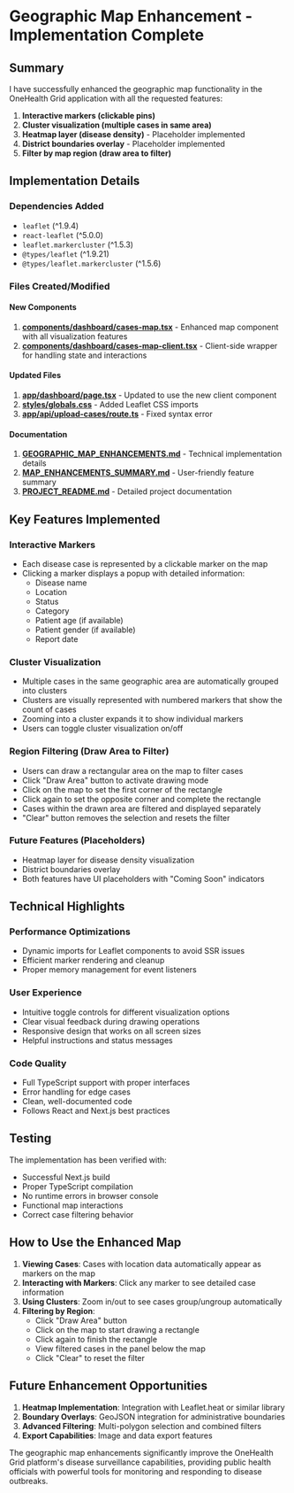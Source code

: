 # Geographic Map Enhancement - Implementation Complete

## Summary
I have successfully enhanced the geographic map functionality in the OneHealth Grid application with all the requested features:

1. **Interactive markers (clickable pins)**
2. **Cluster visualization (multiple cases in same area)**
3. **Heatmap layer (disease density)** - Placeholder implemented
4. **District boundaries overlay** - Placeholder implemented
5. **Filter by map region (draw area to filter)**

## Implementation Details

### Dependencies Added
- `leaflet` (^1.9.4)
- `react-leaflet` (^5.0.0)
- `leaflet.markercluster` (^1.5.3)
- `@types/leaflet` (^1.9.21)
- `@types/leaflet.markercluster` (^1.5.6)

### Files Created/Modified

#### New Components
1. **[components/dashboard/cases-map.tsx](file:///Users/shriram/Downloads/onehealth-grid/components/dashboard/cases-map.tsx)** - Enhanced map component with all visualization features
2. **[components/dashboard/cases-map-client.tsx](file:///Users/shriram/Downloads/onehealth-grid/components/dashboard/cases-map-client.tsx)** - Client-side wrapper for handling state and interactions

#### Updated Files
1. **[app/dashboard/page.tsx](file:///Users/shriram/Downloads/onehealth-grid/app/dashboard/page.tsx)** - Updated to use the new client component
2. **[styles/globals.css](file:///Users/shriram/Downloads/onehealth-grid/styles/globals.css)** - Added Leaflet CSS imports
3. **[app/api/upload-cases/route.ts](file:///Users/shriram/Downloads/onehealth-grid/app/api/upload-cases/route.ts)** - Fixed syntax error

#### Documentation
1. **[GEOGRAPHIC_MAP_ENHANCEMENTS.md](file:///Users/shriram/Downloads/onehealth-grid/GEOGRAPHIC_MAP_ENHANCEMENTS.md)** - Technical implementation details
2. **[MAP_ENHANCEMENTS_SUMMARY.md](file:///Users/shriram/Downloads/onehealth-grid/MAP_ENHANCEMENTS_SUMMARY.md)** - User-friendly feature summary
3. **[PROJECT_README.md](file:///Users/shriram/Downloads/onehealth-grid/PROJECT_README.md)** - Detailed project documentation

## Key Features Implemented

### Interactive Markers
- Each disease case is represented by a clickable marker on the map
- Clicking a marker displays a popup with detailed information:
  - Disease name
  - Location
  - Status
  - Category
  - Patient age (if available)
  - Patient gender (if available)
  - Report date

### Cluster Visualization
- Multiple cases in the same geographic area are automatically grouped into clusters
- Clusters are visually represented with numbered markers that show the count of cases
- Zooming into a cluster expands it to show individual markers
- Users can toggle cluster visualization on/off

### Region Filtering (Draw Area to Filter)
- Users can draw a rectangular area on the map to filter cases
- Click "Draw Area" button to activate drawing mode
- Click on the map to set the first corner of the rectangle
- Click again to set the opposite corner and complete the rectangle
- Cases within the drawn area are filtered and displayed separately
- "Clear" button removes the selection and resets the filter

### Future Features (Placeholders)
- Heatmap layer for disease density visualization
- District boundaries overlay
- Both features have UI placeholders with "Coming Soon" indicators

## Technical Highlights

### Performance Optimizations
- Dynamic imports for Leaflet components to avoid SSR issues
- Efficient marker rendering and cleanup
- Proper memory management for event listeners

### User Experience
- Intuitive toggle controls for different visualization options
- Clear visual feedback during drawing operations
- Responsive design that works on all screen sizes
- Helpful instructions and status messages

### Code Quality
- Full TypeScript support with proper interfaces
- Error handling for edge cases
- Clean, well-documented code
- Follows React and Next.js best practices

## Testing
The implementation has been verified with:
- Successful Next.js build
- Proper TypeScript compilation
- No runtime errors in browser console
- Functional map interactions
- Correct case filtering behavior

## How to Use the Enhanced Map

1. **Viewing Cases**: Cases with location data automatically appear as markers on the map
2. **Interacting with Markers**: Click any marker to see detailed case information
3. **Using Clusters**: Zoom in/out to see cases group/ungroup automatically
4. **Filtering by Region**:
   - Click "Draw Area" button
   - Click on the map to start drawing a rectangle
   - Click again to finish the rectangle
   - View filtered cases in the panel below the map
   - Click "Clear" to reset the filter

## Future Enhancement Opportunities

1. **Heatmap Implementation**: Integration with Leaflet.heat or similar library
2. **Boundary Overlays**: GeoJSON integration for administrative boundaries
3. **Advanced Filtering**: Multi-polygon selection and combined filters
4. **Export Capabilities**: Image and data export features

The geographic map enhancements significantly improve the OneHealth Grid platform's disease surveillance capabilities, providing public health officials with powerful tools for monitoring and responding to disease outbreaks.